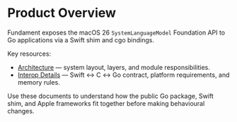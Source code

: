 # Product Overview

Fundament exposes the macOS 26 `SystemLanguageModel` Foundation API to Go applications via a Swift shim and cgo bindings.

Key resources:

- [Architecture](design/architecture.md) — system layout, layers, and module responsibilities.
- [Interop Details](design/interop.md) — Swift ↔ C ↔ Go contract, platform requirements, and memory rules.

Use these documents to understand how the public Go package, Swift shim, and Apple frameworks fit together before making behavioural changes.
